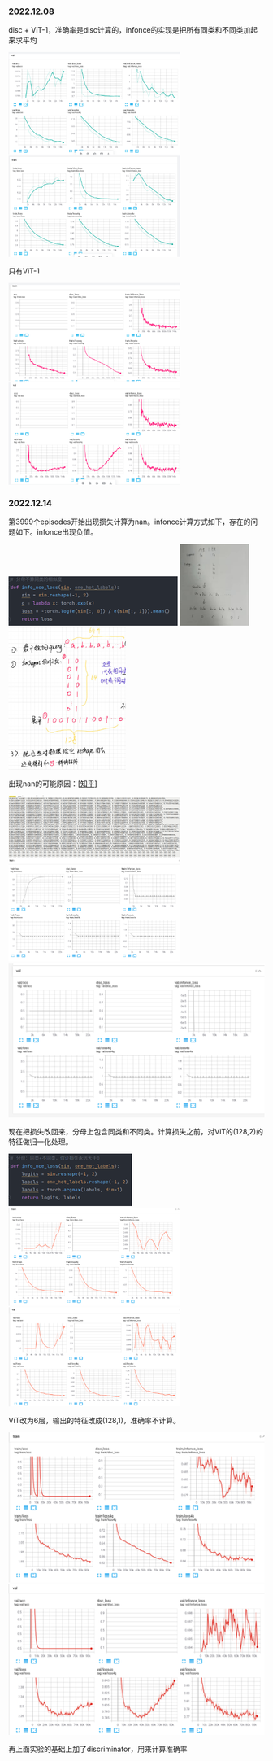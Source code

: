 ### 2022.12.08

disc + ViT-1，准确率是disc计算的，infonce的实现是把所有同类和不同类加起来求平均

<img src="./pic/image-20221214211710614.png" alt="image-20221214211710614" style="zoom: 33%;" />

<img src="./pic/image-20221214211732815.png" alt="image-20221214211732815" style="zoom:33%;" />

只有ViT-1

<img src="./pic/image-20221214211940259.png" alt="image-20221214211940259" style="zoom:33%;" />

<img src="./pic/image-20221214211951720.png" alt="image-20221214211951720" style="zoom: 33%;" />



### 2022.12.14

第3999个episodes开始出现损失计算为nan。infonce计算方式如下，存在的问题如下。infonce出现负值。

<img src="./pic/image-20221214212039985.png" alt="image-20221214212039985" style="zoom:50%;" />

<img src="./pic/image-20221214212144971.png" alt="image-20221214212144971" style="zoom:33%;" />

<img src="./pic/image-20221218164243518.png" alt="image-20221218164243518" style="zoom:33%;" />

出现nan的可能原因：[[知乎](https://zhuanlan.zhihu.com/p/89588946)]

<img src="./pic/image-20221214204501422.png" alt="image-20221214204501422" style="zoom: 33%;" />

<img src="./pic/image-20221214204540766.png" alt="image-20221214204540766" style="zoom:33%;" />

<img src="./pic/image-20221214204557110.png" alt="image-20221214204557110" style="zoom: 50%;" />

现在把损失改回来，分母上包含同类和不同类。计算损失之前，对ViT的(128,2)的特征做归一化处理。

<img src="./pic/image-20221214213028772.png" alt="image-20221214213028772" style="zoom: 50%;" />

<img src="./pic/image-20221215150949519.png" alt="image-20221215150949519" style="zoom:33%;" />

<img src="./pic/image-20221215151010587.png" alt="image-20221215151010587" style="zoom:33%;" />

ViT改为6层，输出的特征改成(128,1)，准确率不计算。

<img src="./pic/image-20221215151203938.png" alt="image-20221215151203938"  />

<img src="./pic/image-20221215151217963.png" alt="image-20221215151217963"  />

再上面实验的基础上加了discriminator，用来计算准确率

